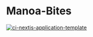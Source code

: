 # Manoa-Bites
[![ci-nextjs-application-template](https://github.com/manoa-bites/manoa-bites/actions/workflows/ci.yml/badge.svg)](https://github.com/manoa-bites/manoa-bites/actions/workflows/ci.yml)
